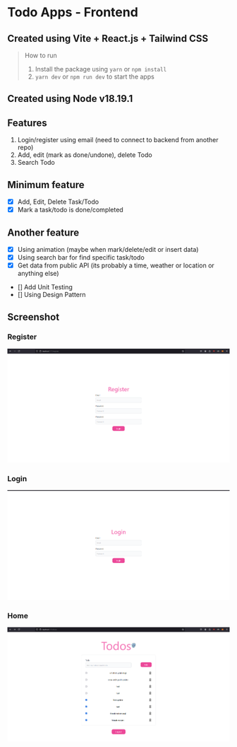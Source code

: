 # Todo Apps - Frontend

## Created using Vite + React.js + Tailwind CSS

> How to run
>
> 1. Install the package using `yarn` or `npm install`
> 2. `yarn dev` or `npm run dev` to start the apps

## Created using Node v18.19.1

## Features

1. Login/register using email (need to connect to backend from another repo)
2. Add, edit (mark as done/undone), delete Todo
3. Search Todo

## Minimum feature

- [x] Add, Edit, Delete Task/Todo
- [x] Mark a task/todo is done/completed

## Another feature

- [x] Using animation (maybe when mark/delete/edit or insert data)
- [x] Using search bar for find specific task/todo
- [x] Get data from public API (its probably a time, weather or location or anything else)
- [] Add Unit Testing
- [] Using Design Pattern

## Screenshot

### Register

![Alt text](/screenshot/register.png?raw=true "Register")

### Login

![Alt text](/screenshot/Login.png?raw=true "Login")

### Home

![Alt text](/screenshot/home.png?raw=true "Home")
